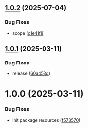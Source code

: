 ## [1.0.2](https://github.com/KhanhTQ-Organization/com.ktgame.assets.loader.resources/compare/v1.0.1...v1.0.2) (2025-07-04)


### Bug Fixes

* scope ([c1e41f8](https://github.com/KhanhTQ-Organization/com.ktgame.assets.loader.resources/commit/c1e41f82fed89ec93a822ec76e170d5048ce41ca))

## [1.0.1](https://github.com/KhanhTQ-hub/com.ktgame.assets.loader.resources/compare/v1.0.0...v1.0.1) (2025-03-11)


### Bug Fixes

* release ([60a453d](https://github.com/KhanhTQ-hub/com.ktgame.assets.loader.resources/commit/60a453d3ba160cb7154ae28576b531820b01d39d))

# 1.0.0 (2025-03-11)


### Bug Fixes

* init package resources ([f573570](https://github.com/KhanhTQ-hub/com.ktgame.assets.loader.resources/commit/f573570ca1f433c35da46ad8a839c92e7d97f4cb))
